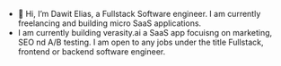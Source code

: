 - 👋 Hi, I’m Dawit Elias, a Fullstack Software engineer. I am currently freelancing and building micro SaaS applications.
- I am currently building verasity.ai a SaaS app focuisng on marketing, SEO nd A/B testing. I am open to any jobs under the title Fullstack, frontend or backend software engineer.
